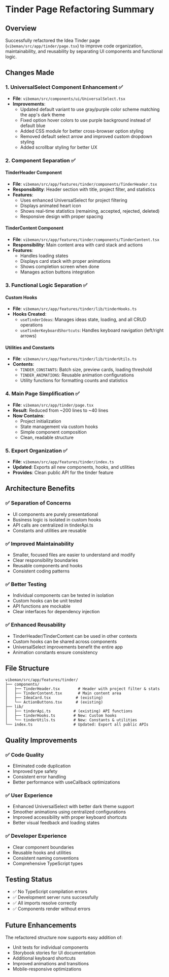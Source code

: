 # Tinder Page Refactoring Summary

## Overview
Successfully refactored the Idea Tinder page (`vibeman/src/app/tinder/page.tsx`) to improve code organization, maintainability, and reusability by separating UI components and functional logic.

## Changes Made

### 1. UniversalSelect Component Enhancement ✅
- **File**: `vibeman/src/components/ui/UniversalSelect.tsx`
- **Improvements**:
  - Updated default variant to use gray/purple color scheme matching the app's dark theme
  - Fixed option hover colors to use purple background instead of default blue
  - Added CSS module for better cross-browser option styling
  - Removed default select arrow and improved custom dropdown styling
  - Added scrollbar styling for better UX

### 2. Component Separation ✅

#### TinderHeader Component
- **File**: `vibeman/src/app/features/tinder/components/TinderHeader.tsx`
- **Responsibility**: Header section with title, project filter, and statistics
- **Features**:
  - Uses enhanced UniversalSelect for project filtering
  - Displays animated heart icon
  - Shows real-time statistics (remaining, accepted, rejected, deleted)
  - Responsive design with proper spacing

#### TinderContent Component
- **File**: `vibeman/src/app/features/tinder/components/TinderContent.tsx`  
- **Responsibility**: Main content area with card stack and actions
- **Features**:
  - Handles loading states
  - Displays card stack with proper animations
  - Shows completion screen when done
  - Manages action buttons integration

### 3. Functional Logic Separation ✅

#### Custom Hooks
- **File**: `vibeman/src/app/features/tinder/lib/tinderHooks.ts`
- **Hooks Created**:
  - `useTinderIdeas`: Manages ideas state, loading, and all CRUD operations
  - `useTinderKeyboardShortcuts`: Handles keyboard navigation (left/right arrows)

#### Utilities and Constants
- **File**: `vibeman/src/app/features/tinder/lib/tinderUtils.ts`
- **Contents**:
  - `TINDER_CONSTANTS`: Batch size, preview cards, loading threshold
  - `TINDER_ANIMATIONS`: Reusable animation configurations
  - Utility functions for formatting counts and statistics

### 4. Main Page Simplification ✅
- **File**: `vibeman/src/app/tinder/page.tsx`
- **Result**: Reduced from ~200 lines to ~40 lines
- **Now Contains**:
  - Project initialization
  - State management via custom hooks
  - Simple component composition
  - Clean, readable structure

### 5. Export Organization ✅
- **File**: `vibeman/src/app/features/tinder/index.ts`
- **Updated**: Exports all new components, hooks, and utilities
- **Provides**: Clean public API for the tinder feature

## Architecture Benefits

### ✅ Separation of Concerns
- UI components are purely presentational
- Business logic is isolated in custom hooks
- API calls are centralized in tinderApi.ts
- Constants and utilities are reusable

### ✅ Improved Maintainability
- Smaller, focused files are easier to understand and modify
- Clear responsibility boundaries
- Reusable components and hooks
- Consistent coding patterns

### ✅ Better Testing
- Individual components can be tested in isolation
- Custom hooks can be unit tested
- API functions are mockable
- Clear interfaces for dependency injection

### ✅ Enhanced Reusability
- TinderHeader/TinderContent can be used in other contexts
- Custom hooks can be shared across components
- UniversalSelect improvements benefit the entire app
- Animation constants ensure consistency

## File Structure
```
vibeman/src/app/features/tinder/
├── components/
│   ├── TinderHeader.tsx        # Header with project filter & stats
│   ├── TinderContent.tsx       # Main content area
│   ├── IdeaCard.tsx           # (existing)
│   └── ActionButtons.tsx      # (existing)
├── lib/
│   ├── tinderApi.ts          # (existing) API functions
│   ├── tinderHooks.ts        # New: Custom hooks
│   └── tinderUtils.ts        # New: Constants & utilities
└── index.ts                  # Updated: Export all public APIs
```

## Quality Improvements

### ✅ Code Quality
- Eliminated code duplication
- Improved type safety
- Consistent error handling
- Better performance with useCallback optimizations

### ✅ User Experience  
- Enhanced UniversalSelect with better dark theme support
- Smoother animations using centralized configurations
- Improved accessibility with proper keyboard shortcuts
- Better visual feedback and loading states

### ✅ Developer Experience
- Clear component boundaries
- Reusable hooks and utilities
- Consistent naming conventions
- Comprehensive TypeScript types

## Testing Status
- ✅ No TypeScript compilation errors
- ✅ Development server runs successfully  
- ✅ All imports resolve correctly
- ✅ Components render without errors

## Future Enhancements
The refactored structure now supports easy addition of:
- Unit tests for individual components
- Storybook stories for UI documentation
- Additional keyboard shortcuts
- Improved animations and transitions
- Mobile-responsive optimizations